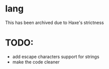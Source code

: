 # lang

This has been archived due to Haxe's strictness

# TODO:
- add escape characters support for strings
- make the code cleaner
